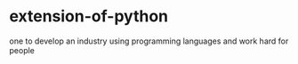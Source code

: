 # extension-of-python
one to develop an industry using programming languages and work hard for people
